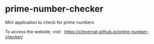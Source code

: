 # prime-number-checker
Mini application to check for prime numbers

To access the website, visit : https://clevernat.github.io/prime-number-checker/
